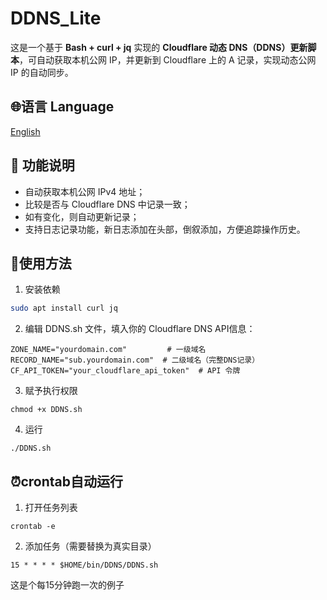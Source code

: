 # DDNS_Lite

这是一个基于 **Bash + curl + jq** 实现的 **Cloudflare 动态 DNS（DDNS）更新脚本**，可自动获取本机公网 IP，并更新到 Cloudflare 上的 A 记录，实现动态公网 IP 的自动同步。

## 🌐语言 Language
[English](https://github.com/JasonL111/DDNS_Lite/blob/main/README.en-US.md)

## 📌 功能说明

- 自动获取本机公网 IPv4 地址；
- 比较是否与 Cloudflare DNS 中记录一致；
- 如有变化，则自动更新记录；
- 支持日志记录功能，新日志添加在头部，倒叙添加，方便追踪操作历史。


## 🔧使用方法
1. 安装依赖
```bash
sudo apt install curl jq
```
2. 编辑 DDNS.sh 文件，填入你的 Cloudflare DNS API信息：
```
ZONE_NAME="yourdomain.com"         # 一级域名
RECORD_NAME="sub.yourdomain.com"  # 二级域名（完整DNS记录）
CF_API_TOKEN="your_cloudflare_api_token"  # API 令牌
```
3. 赋予执行权限
```
chmod +x DDNS.sh
```
4. 运行
```
./DDNS.sh
```

## ⏰crontab自动运行
1. 打开任务列表
```
crontab -e
```
2. 添加任务（需要替换为真实目录）
```
15 * * * * $HOME/bin/DDNS/DDNS.sh
```
这是个每15分钟跑一次的例子